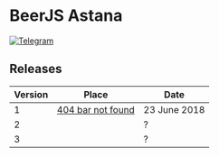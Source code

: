 # BeerJS Astana

[![Telegram](https://img.shields.io/badge/telegram-join%20chat-blue.svg?style=flat)](https://telegram.me/beerjsastana)

## Releases

| Version | Place                                                                           | Date              |
| ------- | ------------------------------------------------------------------------------- | ----------------- |
| 1       | [404 bar not found](https://www.instagram.com/404barnotfound/)                  | 23 June 2018      |
| 2       |                                                                                 | ?                 |
| 3       |                                                                                 | ?                 |